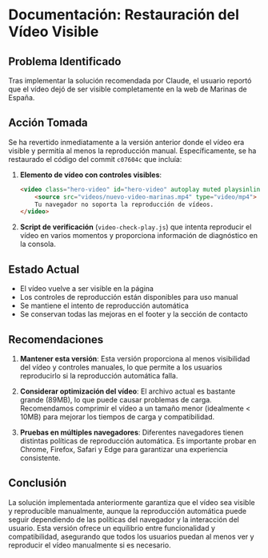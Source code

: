 # Documentación: Restauración del Vídeo Visible

## Problema Identificado

Tras implementar la solución recomendada por Claude, el usuario reportó que el vídeo dejó de ser visible completamente en la web de Marinas de España.

## Acción Tomada

Se ha revertido inmediatamente a la versión anterior donde el vídeo era visible y permitía al menos la reproducción manual. Específicamente, se ha restaurado el código del commit `c07604c` que incluía:

1. **Elemento de vídeo con controles visibles**:
   ```html
   <video class="hero-video" id="hero-video" autoplay muted playsinline controls>
       <source src="videos/nuevo-video-marinas.mp4" type="video/mp4">
       Tu navegador no soporta la reproducción de vídeos.
   </video>
   ```

2. **Script de verificación** (`video-check-play.js`) que intenta reproducir el vídeo en varios momentos y proporciona información de diagnóstico en la consola.

## Estado Actual

- El vídeo vuelve a ser visible en la página
- Los controles de reproducción están disponibles para uso manual
- Se mantiene el intento de reproducción automática
- Se conservan todas las mejoras en el footer y la sección de contacto

## Recomendaciones

1. **Mantener esta versión**: Esta versión proporciona al menos visibilidad del vídeo y controles manuales, lo que permite a los usuarios reproducirlo si la reproducción automática falla.

2. **Considerar optimización del vídeo**: El archivo actual es bastante grande (89MB), lo que puede causar problemas de carga. Recomendamos comprimir el vídeo a un tamaño menor (idealmente < 10MB) para mejorar los tiempos de carga y compatibilidad.

3. **Pruebas en múltiples navegadores**: Diferentes navegadores tienen distintas políticas de reproducción automática. Es importante probar en Chrome, Firefox, Safari y Edge para garantizar una experiencia consistente.

## Conclusión

La solución implementada anteriormente garantiza que el vídeo sea visible y reproducible manualmente, aunque la reproducción automática puede seguir dependiendo de las políticas del navegador y la interacción del usuario. Esta versión ofrece un equilibrio entre funcionalidad y compatibilidad, asegurando que todos los usuarios puedan al menos ver y reproducir el vídeo manualmente si es necesario.
